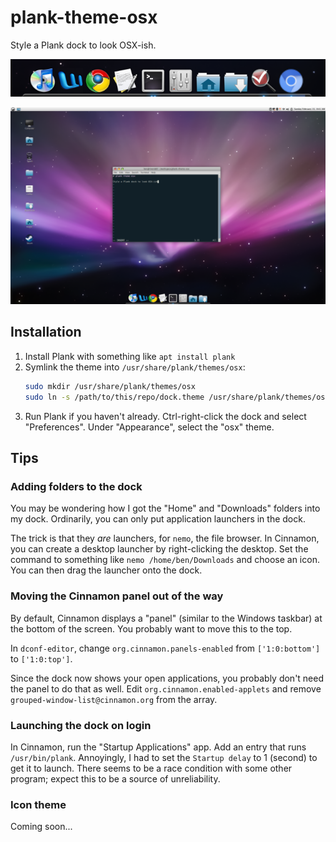 # plank-theme-osx

Style a Plank dock to look OSX-ish.

![screenshot](screenshot-detail.png)

![screenshot](screenshot.png)

## Installation

1. Install Plank with something like `apt install plank`
2. Symlink the theme into `/usr/share/plank/themes/osx`:
   ```sh
   sudo mkdir /usr/share/plank/themes/osx
   sudo ln -s /path/to/this/repo/dock.theme /usr/share/plank/themes/osx/dock.theme
   ```
3. Run Plank if you haven't already. Ctrl-right-click the dock and select
   "Preferences". Under "Appearance", select the "osx" theme.

## Tips

### Adding folders to the dock

You may be wondering how I got the "Home" and "Downloads" folders into my dock.
Ordinarily, you can only put application launchers in the dock.

The trick is that they _are_ launchers, for `nemo`, the file browser. In
Cinnamon, you can create a desktop launcher by right-clicking the desktop. Set
the command to something like `nemo /home/ben/Downloads` and choose an icon.
You can then drag the launcher onto the dock.

### Moving the Cinnamon panel out of the way

By default, Cinnamon displays a "panel" (similar to the Windows taskbar) at the
bottom of the screen. You probably want to move this to the top.

In `dconf-editor`, change `org.cinnamon.panels-enabled` from `['1:0:bottom']`
to `['1:0:top']`.

Since the dock now shows your open applications, you probably don't need the panel to do that as well. Edit `org.cinnamon.enabled-applets` and remove `grouped-window-list@cinnamon.org` from the array.

### Launching the dock on login

In Cinnamon, run the "Startup Applications" app. Add an entry that runs `/usr/bin/plank`. Annoyingly, I had to set the `Startup delay` to 1 (second) to get it to launch. There seems to be a race condition with some other program; expect this to be a source of unreliability.

### Icon theme

Coming soon...

